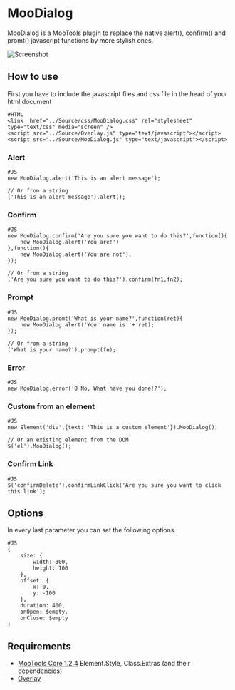 MooDialog
===============

MooDialog is a MooTools plugin to replace the native alert(), confirm() and promt() javascript functions by more stylish ones.

![Screenshot](http://github.com/arian/MooDialog/raw/master/screenshot.png)

How to use
----------

First you have to include the javascript files and css file in the head of your html document

	#HTML
	<link  href="../Source/css/MooDialog.css" rel="stylesheet" type="text/css" media="screen" />
	<script src="../Source/Overlay.js" type="text/javascript"></script>
	<script src="../Source/MooDialog.js" type="text/javascript"></script>


### Alert

	#JS
	new MooDialog.alert('This is an alert message');
	
	// Or from a string
	('This is an alert message').alert();

### Confirm

	#JS
	new MooDialog.confirm('Are you sure you want to do this?',function(){
		new MooDialog.alert('You are!')
	},function(){
		new MooDialog.alert('You are not');
	});
	
	// Or from a string
	('Are you sure you want to do this?').confirm(fn1,fn2);

### Prompt 

	#JS
	new MooDialog.promt('What is your name?',function(ret){
		new MooDialog.alert('Your name is '+ ret);
	});
	
	// Or from a string
	('What is your name?').prompt(fn);

### Error

	#JS
	new MooDialog.error('O No, What have you done!?');

### Custom from an element

	#JS
	new Element('div',{text: 'This is a custom element'}).MooDialog();
	
	// Or an existing element from the DOM
	$('el').MooDialog();

### Confirm Link

	#JS
	$('confirmDelete').confirmLinkClick('Are you sure you want to click this link');


Options
-------

In every last parameter you can set the following options.

	#JS
	{
		size: {
			width: 300,
			height: 100
		},
		offset: {
			x: 0,
			y: -100
		},
		duration: 400,
		onOpen: $empty,
		onClose: $empty
	}	

Requirements
------------

* [MooTools Core 1.2.4](http://mootools.net/core)
	Element.Style, Class.Extras (and their dependencies)
* [Overlay](http://mootools.net/forge/p/overlay)

